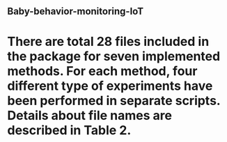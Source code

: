## Baby-behavior-monitoring-IoT

# There are total 28 files included in the package for seven implemented methods. For each method, four different type of experiments have been performed in separate scripts. Details about file names are described in Table 2.
